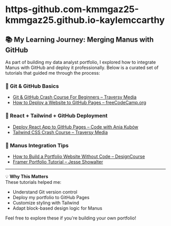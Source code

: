 # https-github.com-kmmgaz25-kmmgaz25.github.io-kaylemccarthy
## 📚 My Learning Journey: Merging Manus with GitHub

As part of building my data analyst portfolio, I explored how to integrate Manus with GitHub and deploy it professionally. Below is a curated set of tutorials that guided me through the process:

### 🔧 Git & GitHub Basics
- [Git & GitHub Crash Course For Beginners – Traversy Media](https://www.youtube.com/watch?v=SWYqp7iY_Tc)
- [How to Deploy a Website to GitHub Pages – freeCodeCamp.org](https://www.youtube.com/watch?v=SKXkC4SqtRk)

### 🧱 React + Tailwind + GitHub Deployment
- [Deploy React App to GitHub Pages – Code with Ania Kubów](https://www.youtube.com/watch?v=Y0-qdp-XBJg)
- [Tailwind CSS Crash Course – Traversy Media](https://www.youtube.com/watch?v=UBOj6rqRUME)

### 🧩 Manus Integration Tips
- [How to Build a Portfolio Website Without Code – DesignCourse](https://www.youtube.com/watch?v=ZxKM3DCV2kE)
- [Framer Portfolio Tutorial – Jesse Showalter](https://www.youtube.com/watch?v=KJXU7zK0qzE)

---

💡 **Why This Matters**  
These tutorials helped me:
- Understand Git version control
- Deploy my portfolio to GitHub Pages
- Customize styling with Tailwind
- Adapt block-based design logic for Manus

Feel free to explore these if you're building your own portfolio!
